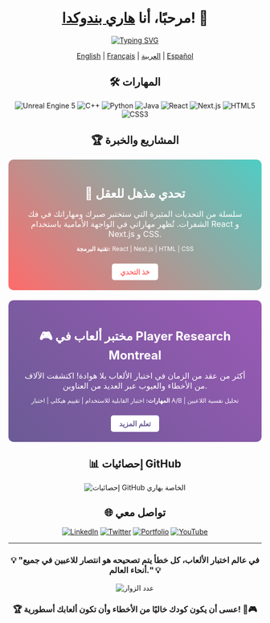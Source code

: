 <div align="center">

# مرحبًا، أنا [هاري بندوكدا](https://harrybandukda.github.io)! 👋

[![Typing SVG](https://readme-typing-svg.herokuapp.com?font=Press+Start+2P&size=30&pause=1000&color=00F7E7&center=true&vCenter=true&width=435&lines=مختبر+ألعاب;مطوّر+ألعاب;واجهة+أماميه)](https://git.io/typing-svg)

[English](README.md) | [Français](README_FR.md) | [العربية](README_AR.md) | [Español](README_ES.md)

## 🛠️ المهارات

![Unreal Engine 5](https://img.shields.io/badge/-Unreal%20Engine%205-313131?style=for-the-badge&logo=unreal-engine&logoColor=white)
![C++](https://img.shields.io/badge/-C++-00599C?style=for-the-badge&logo=c%2B%2B&logoColor=white)
![Python](https://img.shields.io/badge/-Python-3776AB?style=for-the-badge&logo=Python&logoColor=white)
![Java](https://img.shields.io/badge/-Java-007396?style=for-the-badge&logo=java&logoColor=white)
![React](https://img.shields.io/badge/-React-61DAFB?style=for-the-badge&logo=react&logoColor=black)
![Next.js](https://img.shields.io/badge/-Next.js-000000?style=for-the-badge&logo=next.js&logoColor=white)
![HTML5](https://img.shields.io/badge/-HTML5-E34F26?style=for-the-badge&logo=html5&logoColor=white)
![CSS3](https://img.shields.io/badge/-CSS3-1572B6?style=for-the-badge&logo=css3&logoColor=white)

## 🏆 المشاريع والخبرة

<div style="background: linear-gradient(45deg, #FF6B6B, #4ECDC4); padding: 20px; border-radius: 10px; margin-bottom: 20px;">
  <h3 style="color: #fff; font-size: 24px; margin-bottom: 10px;">🧠 تحدي مذهل للعقل</h3>
  <p style="color: #fff; font-size: 16px; margin-bottom: 10px;">سلسلة من التحديات المثيرة التي ستختبر صبرك ومهاراتك في فك الشفرات. تُظهر مهاراتي في الواجهة الأمامية باستخدام React و Next.js و CSS.</p>
  <p style="color: #fff; font-size: 12px;"><strong>تقنية البرمجة:</strong> React | Next.js | HTML | CSS</p>
  <a href="https://harrybandukda.github.io/secret.html" style="display: inline-block; background-color: #fff; color: #FF6B6B; padding: 8px 16px; text-decoration: none; border-radius: 5px; font-weight: bold; margin-top: 10px;">خذ التحدي</a>
</div>

<div style="background: linear-gradient(45deg, #6B5B95, #9B59B6); padding: 20px; border-radius: 10px;">
  <h3 style="color: #fff; font-size: 24px; margin-bottom: 10px;">🎮 مختبر ألعاب في Player Research Montreal</h3>
  <p style="color: #fff; font-size: 16px; margin-bottom: 10px;">أكثر من عقد من الزمان في اختبار الألعاب بلا هوادة! اكتشفت الآلاف من الأخطاء والعيوب عبر العديد من العناوين.</p>
  <p style="color: #fff; font-size: 12px;"><strong>المهارات:</strong> اختبار القابلية للاستخدام | تقييم هيكلي | اختبار A/B | تحليل نفسية اللاعبين</p>
  <a href="https://www.playerresearch.com/" style="display: inline-block; background-color: #fff; color: #6B5B95; padding: 8px 16px; text-decoration: none; border-radius: 5px; font-weight: bold; margin-top: 10px;">تعلم المزيد</a>
</div>

## 📊 إحصائيات GitHub

![إحصائيات GitHub الخاصة بهاري](https://github-readme-streak-stats.herokuapp.com/?user=harrybandukda&theme=radical)

## 🌐 تواصل معي

[![LinkedIn](https://img.shields.io/badge/-LinkedIn-0077B5?style=for-the-badge&logo=linkedin&logoColor=white)](https://www.linkedin.com/in/harry-bandukda)
[![Twitter](https://img.shields.io/badge/-Twitter-1DA1F2?style=for-the-badge&logo=twitter&logoColor=white)](https://twitter.com/harrybandukda)
[![Portfolio](https://img.shields.io/badge/-Portfolio-000000?style=for-the-badge&logo=react&logoColor=white)](https://harrybandukda.github.io)
[![YouTube](https://img.shields.io/badge/-YouTube-FF0000?style=for-the-badge&logo=youtube&logoColor=white)](https://youtube.com/c/harrybandukda)

---

### 💡 "في عالم اختبار الألعاب، كل خطأ يتم تصحيحه هو انتصار للاعبين في جميع أنحاء العالم." 💡

![عدد الزوار](https://profile-counter.glitch.me/harrybandukda/count.svg)

### 🏆 عسى أن يكون كودك خاليًا من الأخطاء وأن تكون ألعابك أسطورية! 🚀🎮

</div>
